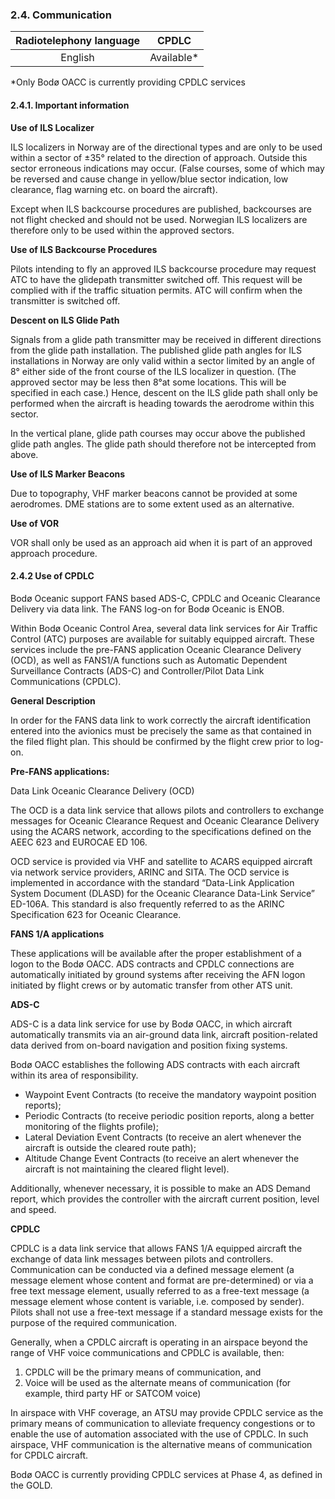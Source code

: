 ### 	2.4. Communication

| Radiotelephony language |   CPDLC    |
| :---------------------: | :--------: |
|         English         | Available* |

*Only Bodø OACC is currently providing CPDLC services

#### 2.4.1. Important information

**Use of ILS Localizer**

ILS localizers in Norway are of the directional types and are only to be  used within a sector of ±35° related to the direction of approach. Outside this sector erroneous indications may occur. (False courses,  some of which may be reversed and cause change in yellow/blue sector indication, low clearance, flag warning etc. on board the aircraft).

Except when ILS backcourse procedures are published, backcourses are not  flight checked and should not be used. Norwegian ILS localizers are  therefore only to be used within the approved sectors.

**Use of ILS Backcourse Procedures**

Pilots intending to fly an approved ILS backcourse procedure may request ATC  to have the glidepath transmitter switched off. This request will be  complied with if the traffic situation permits. ATC will confirm when  the transmitter is switched off.

**Descent on ILS Glide Path**

Signals from a glide path transmitter may be received in different directions  from the glide path installation. The published glide path angles for ILS installations in Norway are only valid within a sector limited by an angle of 8° either side of the front course of the ILS localizer in question. (The approved sector may be less then 8°at some locations. This will be specified in each case.) Hence, descent on the ILS glide path shall only be performed when the aircraft is heading towards the aerodrome within this sector.

In the vertical plane, glide path courses may occur above the published  glide path angles. The glide path should therefore not be intercepted  from above.

**Use of ILS Marker Beacons**

Due to topography, VHF marker beacons cannot be provided at some  aerodromes. DME stations are to some extent used as an alternative.

**Use of VOR**

VOR shall only be used as an approach aid when it is part of an approved approach procedure.

#### 2.4.2 Use of CPDLC

Bodø Oceanic support FANS based ADS-C, CPDLC and Oceanic Clearance Delivery via data link. The FANS log-on for Bodø Oceanic is ENOB. 

Within Bodø  Oceanic Control Area, several data link services for Air Traffic Control (ATC) purposes are available for suitably equipped aircraft. These  services include the pre-FANS application Oceanic Clearance Delivery (OCD), as well as FANS1/A functions such as Automatic Dependent  Surveillance Contracts (ADS-C) and Controller/Pilot Data Link  Communications (CPDLC).

**General Description**

In order for the FANS data link to work correctly the aircraft identification entered into the avionics must be precisely the same as that contained in the filed flight plan. This should be confirmed by the flight crew prior to log-on.

**Pre-FANS applications:**

Data Link Oceanic Clearance Delivery (OCD)

The OCD is a data link service that allows pilots and controllers to  exchange messages for Oceanic Clearance Request and Oceanic Clearance  Delivery using the ACARS network, according to the specifications defined on the AEEC 623 and EUROCAE ED 106.

OCD service is provided via VHF and satellite to ACARS equipped aircraft  via network service providers, ARINC and SITA. The OCD service is implemented in accordance with the standard “Data-Link Application  System Document (DLASD) for the Oceanic Clearance Data-Link Service”  ED-106A. This standard is also frequently referred to as the ARINC  Specification 623 for Oceanic Clearance.

**FANS 1/A applications**

These applications will be available after the proper establishment of a logon to the Bodø OACC. ADS contracts and CPDLC connections are automatically initiated by ground systems after receiving the AFN logon initiated by flight crews or by automatic transfer from other ATS unit.

**ADS-C**

ADS-C is a data link service for use by Bodø OACC, in which aircraft  automatically transmits via an air-ground data link, aircraft position-related data derived from on-board navigation and position fixing systems.

Bodø OACC establishes the following ADS contracts with each aircraft within its area of responsibility.

- Waypoint Event Contracts (to receive the mandatory waypoint position reports);
- Periodic Contracts (to receive periodic position reports, along a better monitoring of the flights profile);
- Lateral Deviation Event Contracts (to receive an alert whenever the aircraft is outside the cleared route path);
- Altitude Change Event Contracts (to receive an alert whenever the aircraft is not maintaining the cleared flight level).

Additionally, whenever necessary, it is possible to make an ADS Demand report, which provides the controller with the aircraft current position, level and speed.

**CPDLC**

CPDLC is a data link service that allows FANS 1/A equipped aircraft the exchange of data link messages between pilots and controllers.  Communication can be conducted via a defined message element (a  message element whose content and format are pre-determined) or via a free text message element, usually referred to as a free-text message (a message element whose content is variable, i.e. composed by sender).  Pilots shall not use a free-text message if a standard message exists  for the purpose of the required communication.

Generally, when a CPDLC aircraft is operating in an airspace beyond the range of VHF voice communications and CPDLC is available, then:

1. CPDLC will be the primary means of communication, and
2. Voice will be used as the alternate means of communication (for example, third party HF or SATCOM voice)

In airspace with VHF coverage, an ATSU may provide CPDLC service as the primary means of communication to alleviate frequency congestions or to  enable the use of automation associated with the use of CPDLC. In such airspace, VHF communication is the alternative means of communication  for CPDLC aircraft.

Bodø OACC is currently providing CPDLC services at Phase 4, as defined in the GOLD.